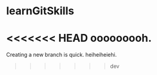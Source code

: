 # learnGitSkills
<<<<<<< HEAD
ooooooooh.
=======
Creating a new branch is quick.
heiheiheiehi.
>>>>>>> dev
